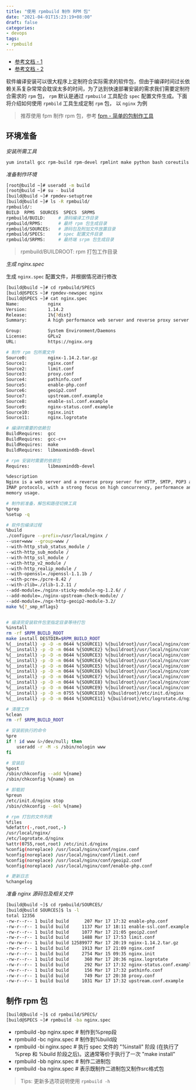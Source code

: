 ```yaml
---
title: "使用 rpmbuild 制作 RPM 包"
date: "2021-04-01T15:23:19+08:00"
draft: false
categories:
- devops
tags:
- rpmbuild
---
```


- [参考文档 - 1](https://rpm-packaging-guide.github.io/#building-software-from-source)
- [参考文档 - 2](https://www.cnblogs.com/t-road/p/6847146.html)

软件编译安装可以很大程序上定制符合实际需求的软件包，但由于编译时间过长依赖关系复杂常常会耽误太多的时间，为了达到快速部署安装的需求我们需要定制符合需求的 `rpm` 包， `rpm` 默认是通过 `rpmbuild` 工具配合 `spec` 配置文件生成。下面将介绍如何使用 `rpmbild` 工具生成定制 `rpm` 包， 以 `nginx` 为例

> 推荐使用 fpm 制作 rpm 包，参考 [fpm - 简单的包制作工具](/posts/fpm/)

## 环境准备

*安装所需工具*

```bash
yum install gcc rpm-build rpm-devel rpmlint make python bash coreutils diffutils patch rpmdevtools
```

*准备制作环境*

```bash
[root@build ~]# useradd -m build
[root@build ~]# su - build
[build@build ~]# rpmdev-setuptree
[build@build ~]# ls -R rpmbuild/
rpmbuild/:
BUILD  RPMS  SOURCES  SPECS  SRPMS
rpmbuild/BUILD:     # 源码编译工作目录
rpmbuild/RPMS:      # 最终 rpm 包生成目录
rpmbuild/SOURCES:   # 源码包及附加文件放置目录
rpmbuild/SPECS:     # spec 配置文件目录
rpmbuild/SRPMS:     # 最终端 srpm 包生成目录
```

> rpmbuild/BUILDROOT: rpm 打包工作目录

*生成 nginx.spec*

生成 `nginx.spec` 配置文件，并根据情况进行修改

```bash
[build@build ~]# cd rpmbuild/SPECS
[build@SPECS ~]# rpmdev-newspec nginx
[build@SPECS ~]# cat nginx.spec
Name:           nginx
Version:        1.14.2
Release:        1%{?dist}
Summary:        A high performance web server and reverse proxy server 

Group:          System Environment/Daemons
License:        GPLv2
URL:            https://nginx.org

# 制作 rpm 包所需文件
Source0:        nginx-1.14.2.tar.gz
Source1:        nginx.conf
Source2:        limit.conf
Source3:        proxy.conf
Source4:        pathinfo.conf
Source5:        enable-php.conf
Source6:        geoip2.conf
Source7:        upstream.conf.example
Source8:        enable-ssl.conf.example
Source9:        nginx-status.conf.example
Source10:       nginx.init
Source11:       nginx.logrotate

# 编译时需要的依赖包
BuildRequires:  gcc 
BuildRequires:  gcc-c++
BuildRequires:  make
BuildRequires:  libmaxminddb-devel

# rpm 安装时需要的依赖包
Requires:       libmaxminddb-devel

%description
Nginx is a web server and a reverse proxy server for HTTP, SMTP, POP3 and
IMAP protocols, with a strong focus on high concurrency, performance and low
memory usage.

# 制作前准备，解包和路径切换工具
%prep
%setup -q

# 软件包编译过程
%build
./configure --prefix=/usr/local/nginx /
--user=www --group=www /
--with-http_stub_status_module /
--with-http_sub_module /
--with-http_ssl_module /
--with-http_v2_module /
--with-http_realip_module /
--with-openssl=./openssl-1.1.1b /
--with-pcre=./pcre-8.42 /
--with-zlib=./zlib-1.2.11 /
--add-module=./nginx-sticky-module-ng-1.2.6/ /
--add-module=./nginx-upstream-check-module/ /
--add-module=./ngx-http-geoip2-module-3.2/
make %{?_smp_mflags}


# 编译完安装软件包至指定目录等待打包
%install
rm -rf $RPM_BUILD_ROOT
make install DESTDIR=$RPM_BUILD_ROOT
%{__install} -p -D -m 0644 %{SOURCE1} %{buildroot}/usr/local/nginx/conf/nginx.conf
%{__install} -p -D -m 0644 %{SOURCE2} %{buildroot}/usr/local/nginx/conf/limit.conf
%{__install} -p -D -m 0644 %{SOURCE3} %{buildroot}/usr/local/nginx/conf/proxy.conf
%{__install} -p -D -m 0644 %{SOURCE4} %{buildroot}/usr/local/nginx/conf/pathinfo.conf
%{__install} -p -D -m 0644 %{SOURCE5} %{buildroot}/usr/local/nginx/conf/enable-php.conf
%{__install} -p -D -m 0644 %{SOURCE6} %{buildroot}/usr/local/nginx/conf/geoip2.conf
%{__install} -p -D -m 0644 %{SOURCE7} %{buildroot}/usr/local/nginx/conf/upstream.conf.example
%{__install} -p -D -m 0644 %{SOURCE8} %{buildroot}/usr/local/nginx/conf/enable-ssl.conf.example
%{__install} -p -D -m 0644 %{SOURCE9} %{buildroot}/usr/local/nginx/conf/nginx-status.conf.example
%{__install} -p -D -m 0755 %{SOURCE10} %{buildroot}/etc/init.d/nginx
%{__install} -p -D -m 0644 %{SOURCE11} %{buildroot}/etc/logrotate.d/nginx

# 清理工作
%clean
rm -rf $RPM_BUILD_ROOT

# 安装前执行的命令
%pre
if ! id www &>/dev/null; then
    useradd -r -M -s /sbin/nologin www
fi

# 安装后
%post
/sbin/chkconfig --add %{name}
/sbin/chkconfig %{name} on

# 卸载前
%preun
/etc/init.d/nginx stop
/sbin/chkconfig --del %{name}

# rpm 打包的文件列表
%files
%defattr(-,root,root,-)
/usr/local/nginx/
/etc/logrotate.d/nginx
%attr(0755,root,root) /etc/init.d/nginx
%config(noreplace) /usr/local/nginx/conf/nginx.conf
%config(noreplace) /usr/local/nginx/conf/limit.conf
%config(noreplace) /usr/local/nginx/conf/geoip2.conf
%config(noreplace) /usr/local/nginx/conf/enable-php.conf

# 更新日志
%changelog
```

*准备 nginx 源码包及相关文件*

```bash
[build@build ~]$ cd rpmbuild/SOURCES/
[build@build SOURCES]$ ls -l
total 12356
-rw-r--r-- 1 build build      207 Mar 17 17:32 enable-php.conf
-rw-r--r-- 1 build build     1137 Mar 17 18:11 enable-ssl.conf.example
-rw-r--r-- 1 build build     1077 Mar 17 21:05 geoip2.conf
-rw-r--r-- 1 build build     1488 Mar 17 17:53 limit.conf
-rw-rw-r-- 1 build build 12589977 Mar 17 20:19 nginx-1.14.2.tar.gz
-rw-r--r-- 1 build build     1913 Mar 17 21:09 nginx.conf
-rw-r--r-- 1 build build     2754 Mar 15 09:35 nginx.init
-rw-r--r-- 1 build build      360 Mar 17 20:36 nginx.logrotate
-rw-r--r-- 1 build build      292 Mar 17 17:32 nginx-status.conf.example
-rw-r--r-- 1 build build      156 Mar 17 17:32 pathinfo.conf
-rw-r--r-- 1 build build      749 Mar 17 20:38 proxy.conf
-rw-r--r-- 1 build build     1031 Mar 17 17:32 upstream.conf.example
```

## 制作 rpm 包

```bash
[build@build ~]$ cd rpmbuild/SPECS/
[build@SPECS ~]# rpmbuild -ba nginx.spec
```

- rpmbuild -bp nginx.spec # 制作到%prep段
- rpmbuild -bc nginx.spec # 制作到%build段
- rpmbuild -bi nginx.spec # 执行 spec 文件的 "%install" 阶段 (在执行了 %prep 和 %build 阶段之后)。这通常等价于执行了一次 "make install"
- rpmbuild -bb nginx.spec # 制作二进制包
- rpmbuild -ba nginx.spec # 表示既制作二进制包又制作src格式包

> Tips: 更新多选项说明使用 `rpmbuild -h`
